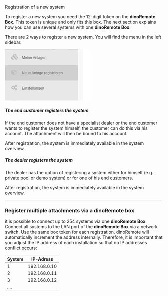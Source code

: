 Registration of a new system

To register a new system you need the 12-digit token on the **dinoRemote Box**.
This token is unique and only fits this box. The next section explains how you can use several systems with one **dinoRemote Box**.

There are 2 ways to register a new system. You will find the menu in the left sidebar.

![image alt text](../assets/newsystem.png)

##### The end customer registers the system
If the end customer does not have a specialist dealer or the end customer wants to register the system himself, the customer can do this via his account. The attachment will then be bound to his account.

After registration, the system is immediately available in the system overview.


##### The dealer registers the system  
The dealer has the option of registering a system either for himself (e.g. private pool or demo system) or for one of his end customers.

After registration, the system is immediately available in the system overview.

***

### Register multiple attachments via a dinoRemote box

it is possible to connect up to 254 systems via one **dinoRemote Box**. Connect all systems to the LAN port of the **dinoRemote Box** via a network switch.
Use the same box token for each registration.
dinoRemote will automatically increment the address internally. Therefore, it is important that you adjust the IP address of each installation so that no IP addresses conflict occurs:  
  

| System        | IP-Adress    |
| ------------- |:-------------:|
| 1             | 192.168.0.10  |
| 2             | 192.168.0.11  |
| 3             | 192.168.0.12  |
| ....          |               |
